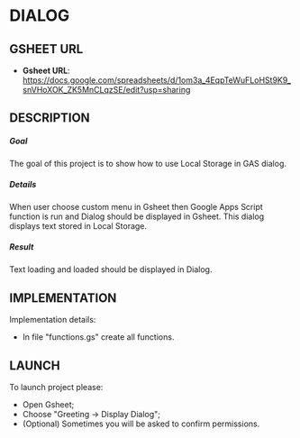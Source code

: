 DIALOG
======


GSHEET URL
----------

* **Gsheet URL**: https://docs.google.com/spreadsheets/d/1om3a_4EqpTeWuFLoHSt9K9_snVHoXOK_ZK5MnCLqzSE/edit?usp=sharing


DESCRIPTION
-----------

##### Goal
The goal of this project is to show how to use Local Storage in GAS dialog.

##### Details
When user choose custom menu in Gsheet then Google Apps Script function is run and Dialog should be displayed in Gsheet.
This dialog displays text stored in Local Storage.

##### Result 
Text loading and loaded should be displayed in Dialog.


IMPLEMENTATION
-----------

Implementation details:
* In file "functions.gs" create all functions.
  

LAUNCH
------

To launch project please:
* Open Gsheet;
* Choose "Greeting -> Display Dialog";
* (Optional) Sometimes you will be asked to confirm permissions.